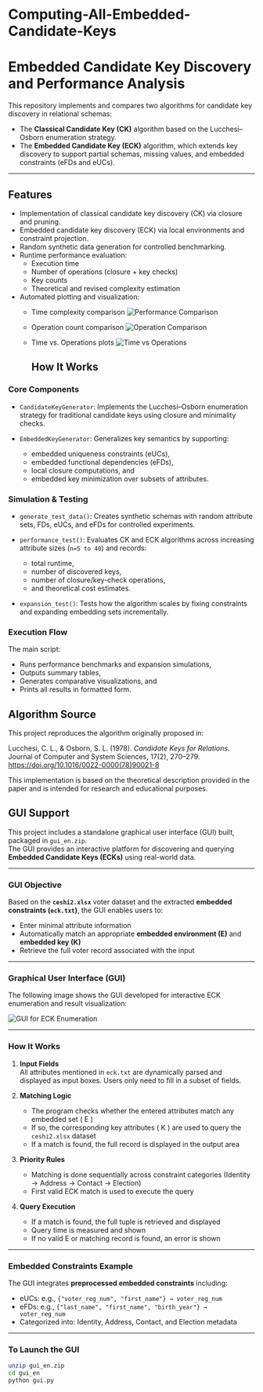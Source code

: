 # Computing-All-Embedded-Candidate-Keys
# Embedded Candidate Key Discovery and Performance Analysis

This repository implements and compares two algorithms for candidate key discovery in relational schemas:

- The **Classical Candidate Key (CK)** algorithm based on the Lucchesi–Osborn enumeration strategy.
- The **Embedded Candidate Key (ECK)** algorithm, which extends key discovery to support partial schemas, missing values, and embedded constraints (eFDs and eUCs).

---

## Features

- Implementation of classical candidate key discovery (CK) via closure and pruning.
- Embedded candidate key discovery (ECK) via local environments and constraint projection.
- Random synthetic data generation for controlled benchmarking.
- Runtime performance evaluation:
  - Execution time
  - Number of operations (closure + key checks)
  - Key counts
  - Theoretical and revised complexity estimation
- Automated plotting and visualization:
  - Time complexity comparison
    ![Performance Comparison](performance_comparison.png)
  - Operation count comparison
    ![Operation Comparison](operation_comparison.png)
  - Time vs. Operations plots
    ![Time vs Operations](/time_vs_operations.png)


    ## How It Works
### Core Components

- `CandidateKeyGenerator`: Implements the Lucchesi–Osborn enumeration strategy for traditional candidate keys using closure and minimality checks.

- `EmbeddedKeyGenerator`: Generalizes key semantics by supporting:
  - embedded uniqueness constraints (eUCs),
  - embedded functional dependencies (eFDs),
  - local closure computations, and
  - embedded key minimization over subsets of attributes.

### Simulation & Testing

- `generate_test_data()`: Creates synthetic schemas with random attribute sets, FDs, eUCs, and eFDs for controlled experiments.

- `performance_test()`: Evaluates CK and ECK algorithms across increasing attribute sizes (`n=5 to 40`) and records:
  - total runtime,
  - number of discovered keys,
  - number of closure/key-check operations,
  - and theoretical cost estimates.

- `expansion_test()`: Tests how the algorithm scales by fixing constraints and expanding embedding sets incrementally.

### Execution Flow

The main script:

- Runs performance benchmarks and expansion simulations,
- Outputs summary tables,
- Generates comparative visualizations, and
- Prints all results in formatted form.

## Algorithm Source

This project reproduces the algorithm originally proposed in:

Lucchesi, C. L., & Osborn, S. L. (1978). *Candidate Keys for Relations*. Journal of Computer and System Sciences, 17(2), 270–279. https://doi.org/10.1016/0022-0000(78)90021-8

This implementation is based on the theoretical description provided in the paper and is intended for research and educational purposes.




## GUI Support


This project includes a standalone graphical user interface (GUI) built, packaged in `gui_en.zip`.  
The GUI provides an interactive platform for discovering and querying **Embedded Candidate Keys (ECKs)** using real-world data.

---

### GUI Objective

Based on the **`ceshi2.xlsx`** voter dataset and the extracted **embedded constraints (`eck.txt`)**, the GUI enables users to:

- Enter minimal attribute information
- Automatically match an appropriate **embedded environment (E)** and **embedded key (K)**
- Retrieve the full voter record associated with the input

---
###  Graphical User Interface (GUI)

The following image shows the GUI developed for interactive ECK enumeration and result visualization:

![GUI for ECK Enumeration](GUI.png)

---

### How It Works

1. **Input Fields**  
   All attributes mentioned in `eck.txt` are dynamically parsed and displayed as input boxes. Users only need to fill in a subset of fields.

2. **Matching Logic**  
   - The program checks whether the entered attributes match any embedded set \( E \)
   - If so, the corresponding key attributes \( K \) are used to query the `ceshi2.xlsx` dataset
   - If a match is found, the full record is displayed in the output area

3. **Priority Rules**  
   - Matching is done sequentially across constraint categories (Identity → Address → Contact → Election)
   - First valid ECK match is used to execute the query

4. **Query Execution**  
   - If a match is found, the full tuple is retrieved and displayed
   - Query time is measured and shown
   - If no valid E or matching record is found, an error is shown

---

### Embedded Constraints Example

The GUI integrates **preprocessed embedded constraints** including:

- eUCs: e.g., `{"voter_reg_num", "first_name"} → voter_reg_num`
- eFDs: e.g., `{"last_name", "first_name", "birth_year"} → voter_reg_num`
- Categorized into: Identity, Address, Contact, and Election metadata

---

### To Launch the GUI

```bash
unzip gui_en.zip
cd gui_en
python gui.py


